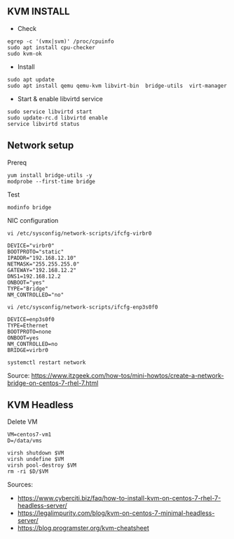 ## KVM INSTALL 

* Check

```
egrep -c '(vmx|svm)' /proc/cpuinfo
sudo apt install cpu-checker
sudo kvm-ok
``` 

* Install

```
sudo apt update
sudo apt install qemu qemu-kvm libvirt-bin  bridge-utils  virt-manager
``` 

* Start & enable libvirtd service

```
sudo service libvirtd start
sudo update-rc.d libvirtd enable
service libvirtd status
```


## Network setup

Prereq
```
yum install bridge-utils -y
modprobe --first-time bridge
```

Test
```
modinfo bridge
```

NIC configuration

```
vi /etc/sysconfig/network-scripts/ifcfg-virbr0
```

```
DEVICE="virbr0"
BOOTPROTO="static"
IPADDR="192.168.12.10"
NETMASK="255.255.255.0"
GATEWAY="192.168.12.2"
DNS1=192.168.12.2
ONBOOT="yes"
TYPE="Bridge"
NM_CONTROLLED="no"
```

```
vi /etc/sysconfig/network-scripts/ifcfg-enp3s0f0
```

```
DEVICE=enp3s0f0
TYPE=Ethernet
BOOTPROTO=none
ONBOOT=yes
NM_CONTROLLED=no
BRIDGE=virbr0
```

```
systemctl restart network
```

Source: https://www.itzgeek.com/how-tos/mini-howtos/create-a-network-bridge-on-centos-7-rhel-7.html

## KVM Headless

Delete VM

```
VM=centos7-vm1
D=/data/vms

virsh shutdown $VM
virsh undefine $VM
virsh pool-destroy $VM
rm -ri $D/$VM
```

Sources: 
* https://www.cyberciti.biz/faq/how-to-install-kvm-on-centos-7-rhel-7-headless-server/
* https://legalimpurity.com/blog/kvm-on-centos-7-minimal-headless-server/
* https://blog.programster.org/kvm-cheatsheet

